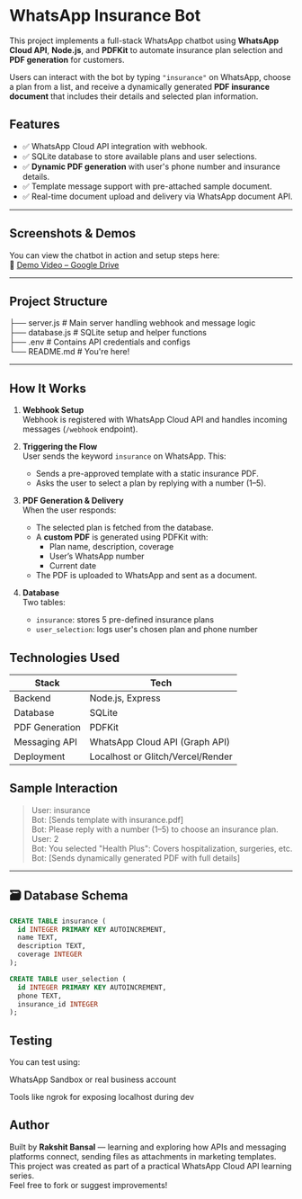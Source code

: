 # WhatsApp Insurance Bot  

This project implements a full-stack WhatsApp chatbot using **WhatsApp Cloud API**, **Node.js**, and **PDFKit** to automate insurance plan selection and **PDF generation** for customers.

Users can interact with the bot by typing `"insurance"` on WhatsApp, choose a plan from a list, and receive a dynamically generated **PDF insurance document** that includes their details and selected plan information.


##  Features

- ✅ WhatsApp Cloud API integration with webhook.
- ✅ SQLite database to store available plans and user selections.
- ✅ **Dynamic PDF generation** with user's phone number and insurance details.
- ✅ Template message support with pre-attached sample document.
- ✅ Real-time document upload and delivery via WhatsApp document API.

---

##  Screenshots & Demos

You can view the chatbot in action and setup steps here:  
📂 [Demo Video – Google Drive](https://drive.google.com/drive/folders/1LneZxVGZqtorNXVoHLuG8TV_8K0YcB_0?usp=sharing)

---

##  Project Structure

├── server.js # Main server handling webhook and message logic  
├── database.js # SQLite setup and helper functions   
├── .env # Contains API credentials and configs  
└── README.md # You're here!  


---

##  How It Works

1. **Webhook Setup**  
   Webhook is registered with WhatsApp Cloud API and handles incoming messages (`/webhook` endpoint).

2. **Triggering the Flow**  
   User sends the keyword `insurance` on WhatsApp. This:
   - Sends a pre-approved template with a static insurance PDF.
   - Asks the user to select a plan by replying with a number (1–5).

3. **PDF Generation & Delivery**  
   When the user responds:
   - The selected plan is fetched from the database.
   - A **custom PDF** is generated using PDFKit with:
     - Plan name, description, coverage
     - User’s WhatsApp number
     - Current date
   - The PDF is uploaded to WhatsApp and sent as a document.

4. **Database**  
   Two tables:
   - `insurance`: stores 5 pre-defined insurance plans
   - `user_selection`: logs user's chosen plan and phone number


##  Technologies Used

| Stack | Tech |
|-------|------|
| Backend | Node.js, Express |
| Database | SQLite |
| PDF Generation | PDFKit |
| Messaging API | WhatsApp Cloud API (Graph API) |
| Deployment | Localhost or Glitch/Vercel/Render |


##  Sample Interaction

> User: insurance  
> Bot: [Sends template with insurance.pdf]  
> Bot: Please reply with a number (1–5) to choose an insurance plan.  
> User: 2  
> Bot: You selected "Health Plus": Covers hospitalization, surgeries, etc.  
> Bot: [Sends dynamically generated PDF with full details]  



---

## 🗃️ Database Schema

```sql
CREATE TABLE insurance (
  id INTEGER PRIMARY KEY AUTOINCREMENT,
  name TEXT,
  description TEXT,
  coverage INTEGER
);

CREATE TABLE user_selection (
  id INTEGER PRIMARY KEY AUTOINCREMENT,
  phone TEXT,
  insurance_id INTEGER
);
```


##  Testing
You can test using:

WhatsApp Sandbox or real business account

Tools like ngrok for exposing localhost during dev


##  Author

Built by **Rakshit Bansal** — learning and exploring how APIs and messaging platforms connect, sending files as attachments in marketing templates.  
This project was created as part of a practical WhatsApp Cloud API learning series.  
Feel free to fork or suggest improvements!









